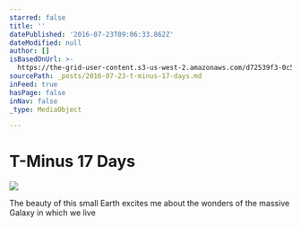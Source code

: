 ```yaml
---
starred: false
title: ''
datePublished: '2016-07-23T09:06:33.862Z'
dateModified: null
author: []
isBasedOnUrl: >-
  https://the-grid-user-content.s3-us-west-2.amazonaws.com/d72539f3-0c51-4aba-827c-f89ab7b37254.jpg
sourcePath: _posts/2016-07-23-t-minus-17-days.md
inFeed: true
hasPage: false
inNav: false
_type: MediaObject

---
```

# T-Minus 17 Days
![](https://the-grid-user-content.s3-us-west-2.amazonaws.com/d72539f3-0c51-4aba-827c-f89ab7b37254.jpg)

The beauty of this small Earth excites me about the wonders of the massive Galaxy in which we live